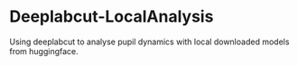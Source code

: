 # Deeplabcut-LocalAnalysis
Using deeplabcut to analyse pupil dynamics with local downloaded models from huggingface.
